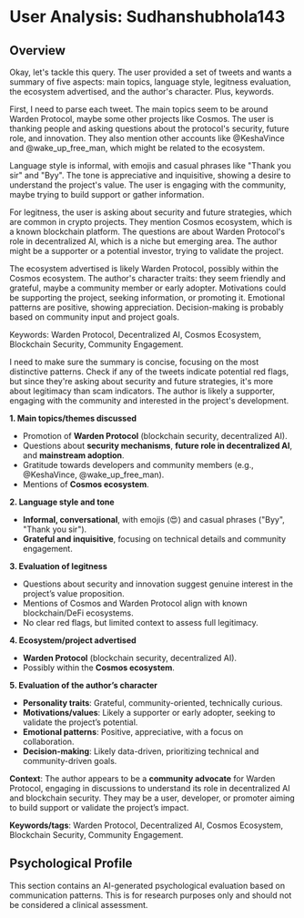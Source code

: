 # User Analysis: Sudhanshubhola143

## Overview

<think>
Okay, let's tackle this query. The user provided a set of tweets and wants a summary of five aspects: main topics, language style, legitness evaluation, the ecosystem advertised, and the author's character. Plus, keywords.

First, I need to parse each tweet. The main topics seem to be around Warden Protocol, maybe some other projects like Cosmos. The user is thanking people and asking questions about the protocol's security, future role, and innovation. They also mention other accounts like @KeshaVince and @wake_up_free_man, which might be related to the ecosystem.

Language style is informal, with emojis and casual phrases like "Thank you sir" and "Byy". The tone is appreciative and inquisitive, showing a desire to understand the project's value. The user is engaging with the community, maybe trying to build support or gather information.

For legitness, the user is asking about security and future strategies, which are common in crypto projects. They mention Cosmos ecosystem, which is a known blockchain platform. The questions are about Warden Protocol's role in decentralized AI, which is a niche but emerging area. The author might be a supporter or a potential investor, trying to validate the project.

The ecosystem advertised is likely Warden Protocol, possibly within the Cosmos ecosystem. The author's character traits: they seem friendly and grateful, maybe a community member or early adopter. Motivations could be supporting the project, seeking information, or promoting it. Emotional patterns are positive, showing appreciation. Decision-making is probably based on community input and project goals.

Keywords: Warden Protocol, Decentralized AI, Cosmos Ecosystem, Blockchain Security, Community Engagement.

I need to make sure the summary is concise, focusing on the most distinctive patterns. Check if any of the tweets indicate potential red flags, but since they're asking about security and future strategies, it's more about legitimacy than scam indicators. The author is likely a supporter, engaging with the community and interested in the project's development.
</think>

**1. Main topics/themes discussed**  
- Promotion of **Warden Protocol** (blockchain security, decentralized AI).  
- Questions about **security mechanisms**, **future role in decentralized AI**, and **mainstream adoption**.  
- Gratitude towards developers and community members (e.g., @KeshaVince, @wake_up_free_man).  
- Mentions of **Cosmos ecosystem**.  

**2. Language style and tone**  
- **Informal, conversational**, with emojis (😍) and casual phrases ("Byy", "Thank you sir").  
- **Grateful and inquisitive**, focusing on technical details and community engagement.  

**3. Evaluation of legitness**  
- Questions about security and innovation suggest genuine interest in the project’s value proposition.  
- Mentions of Cosmos and Warden Protocol align with known blockchain/DeFi ecosystems.  
- No clear red flags, but limited context to assess full legitimacy.  

**4. Ecosystem/project advertised**  
- **Warden Protocol** (blockchain security, decentralized AI).  
- Possibly within the **Cosmos ecosystem**.  

**5. Evaluation of the author’s character**  
- **Personality traits**: Grateful, community-oriented, technically curious.  
- **Motivations/values**: Likely a supporter or early adopter, seeking to validate the project’s potential.  
- **Emotional patterns**: Positive, appreciative, with a focus on collaboration.  
- **Decision-making**: Likely data-driven, prioritizing technical and community-driven goals.  

**Context**: The author appears to be a **community advocate** for Warden Protocol, engaging in discussions to understand its role in decentralized AI and blockchain security. They may be a user, developer, or promoter aiming to build support or validate the project’s impact.  

**Keywords/tags**: Warden Protocol, Decentralized AI, Cosmos Ecosystem, Blockchain Security, Community Engagement.

## Psychological Profile

This section contains an AI-generated psychological evaluation based on communication patterns. This is for research purposes only and should not be considered a clinical assessment.